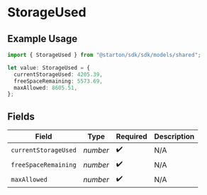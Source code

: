# StorageUsed

## Example Usage

```typescript
import { StorageUsed } from "@starton/sdk/sdk/models/shared";

let value: StorageUsed = {
  currentStorageUsed: 4205.39,
  freeSpaceRemaining: 5573.69,
  maxAllowed: 8605.51,
};
```

## Fields

| Field                | Type                 | Required             | Description          |
| -------------------- | -------------------- | -------------------- | -------------------- |
| `currentStorageUsed` | *number*             | :heavy_check_mark:   | N/A                  |
| `freeSpaceRemaining` | *number*             | :heavy_check_mark:   | N/A                  |
| `maxAllowed`         | *number*             | :heavy_check_mark:   | N/A                  |
